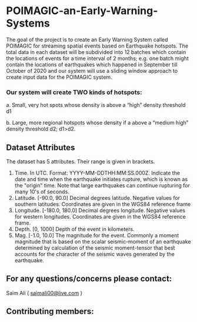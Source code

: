 # POIMAGIC-an-Early-Warning-Systems
The goal of the project is to create an Early Warning System called POIMAGIC for streaming spatial events based on Earthquake hotspots. The total data in each dataset will be subdivided into 12 batches which contain the locations of events for a time interval of 2 months; e.g. one batch might contain the locations of earthquakes which happened in September till October of 2020 and our system will use a sliding window approach to create input data for the POIMAGIC system. 

### Our system will create TWO kinds of hotspots:
a.	Small, very hot spots whose density is above a “high” density threshold d1

b.	Large, more regional hotspots whose density if a above a “medium high” density threshold d2; d1>d2. 

## Dataset Attributes
The dataset has 5 attributes. Their range is given in brackets.
1.	Time. In UTC. Format: YYYY-MM-DDTHH:MM:SS.000Z. Indicate the date and time when the earthquake initiates rupture, which is known as the "origin" time. Note that large earthquakes can continue rupturing for many 10's of seconds.
2.	Latitude. [-90.0, 90.0] Decimal degrees latitude. Negative values for southern latitudes. Coordinates are given in the WGS84 reference frame
3.	Longitude. [-180.0, 180.0] Decimal degrees longitude. Negative values for western longitudes. Coordinates are given in the WGS84 reference frame.
4.	Depth. [0, 1000] Depth of the event in kilometers.
5.	Mag. [-1.0, 10.0] The magnitude for the event. Commonly a moment magnitude that is based on the scalar seismic-moment of an earthquake determined by calculation of the seismic moment-tensor that best accounts for the character of the seismic waves generated by the earthquake.


## For any questions/concerns please contact:
Saim Ali ( saimali00@live.com )

## Contributing members:
